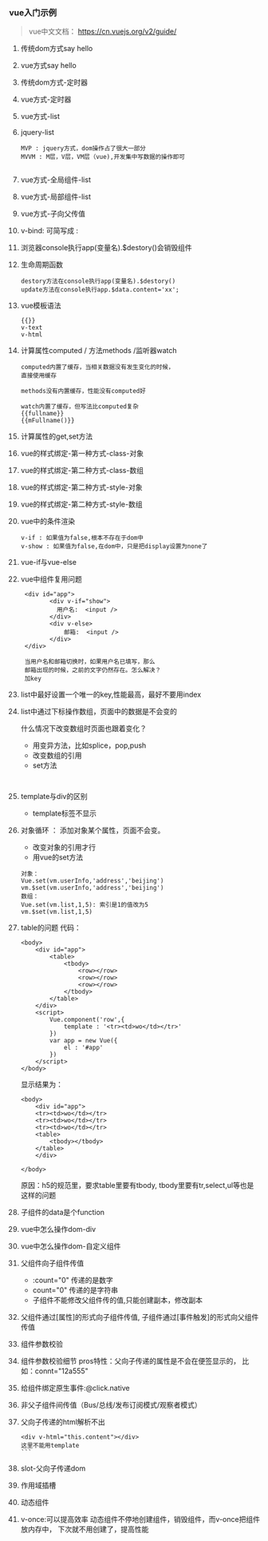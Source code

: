 ### vue入门示例
> vue中文文档：
https://cn.vuejs.org/v2/guide/
1. 传统dom方式say hello
2. vue方式say hello
3. 传统dom方式-定时器
4. vue方式-定时器
5. vue方式-list
6. jquery-list
    ```
    MVP : jquery方式，dom操作占了很大一部分
    MVVM : M层，V层，VM层（vue),开发集中写数据的操作即可
      
   ```
7. vue方式-全局组件-list
8. vue方式-局部组件-list 
9. vue方式-子向父传值 
10. v-bind: 可简写成 :
11. 浏览器console执行app(变量名).$destory()会销毁组件
12. 生命周期函数
    ```
    destory方法在console执行app(变量名).$destory()
    update方法在console执行app.$data.content='xx';
    ```
13. vue模板语法
    ```
    {{}}
    v-text
    v-html
    ```
14. 计算属性computed / 方法methods /监听器watch
    ```
    computed内置了缓存，当相关数据没有发生变化的时候，
    直接使用缓存
    
    methods没有内置缓存，性能没有computed好
    
    watch内置了缓存，但写法比computed复杂
    {{fullname}}
    {{mFullname()}}
    ```
15. 计算属性的get,set方法
16. vue的样式绑定-第一种方式-class-对象
17. vue的样式绑定-第二种方式-class-数组
18. vue的样式绑定-第二种方式-style-对象
19. vue的样式绑定-第二种方式-style-数组
20. vue中的条件渲染
    ```
    v-if : 如果值为false,根本不存在于dom中
    v-show : 如果值为false,在dom中，只是把display设置为none了
    ```
21. vue-if与vue-else
22. vue中组件复用问题
    ```
     <div id="app">
            <div v-if="show">
              用户名:  <input />
            </div>
            <div v-else>
                邮箱:  <input />
            </div>
     </div>
     
     当用户名和邮箱切换时，如果用户名已填写，那么
     邮箱出现的时候，之前的文字仍然存在。怎么解决？
     加key
    ```
23. list中最好设置一个唯一的key,性能最高，最好不要用index
24. list中通过下标操作数组，页面中的数据是不会变的
    
    什么情况下改变数组时页面也跟着变化？
    - 用变异方法，比如splice，pop,push
    - 改变数组的引用
    - set方法
    ``````


25. template与div的区别
    - template标签不显示
26. 对象循环 ： 添加对象某个属性，页面不会变。
    - 改变对象的引用才行
    - 用vue的set方法
    ```
    对象：
    Vue.set(vm.userInfo,'address','beijing')
    vm.$set(vm.userInfo,'address','beijing')
    数组：
    Vue.set(vm.list,1,5): 索引是1的值改为5
    vm.$set(vm.list,1,5)
    ```
27. table的问题
    代码：
    ```
    <body>
        <div id="app">
            <table>
                <tbody>
                    <row></row>
                    <row></row>
                    <row></row>
                </tbody>
            </table>
        </div>
        <script>
            Vue.component('row',{
                template : '<tr><td>wo</td></tr>'
            })
            var app = new Vue({
                el : '#app'
            })
        </script>
    </body>
    ```

    显示结果为：

    ```
    <body>
        <div id="app">
        <tr><td>wo</td></tr>
        <tr><td>wo</td></tr>
        <tr><td>wo</td></tr>
        <table>
            <tbody></tbody>
        </table>
        </div>
    
    </body>
    ```
    
    原因：h5的规范里，要求table里要有tbody,
   tbody里要有tr,select,ul等也是这样的问题

28. 子组件的data是个function
29. vue中怎么操作dom-div
30. vue中怎么操作dom-自定义组件
31. 父组件向子组件传值
    - :count="0" 传递的是数字
    -  count="0" 传递的是字符串
    - 子组件不能修改父组件传的值,只能创建副本，修改副本
32. 父组件通过[属性]的形式向子组件传值,
    子组件通过[事件触发]的形式向父组件传值
33. 组件参数校验  
34. 组件参数校验细节
    pros特性：父向子传递的属性是不会在便签显示的，
    比如：connt="12a555"
35. 给组件绑定原生事件:@click.native
36. 非父子组件间传值（Bus/总线/发布订阅模式/观察者模式）
37. 父向子传递的html解析不出
    ````
    <div v-html="this.content"></div>
    这里不能用template
    ```
38. slot-父向子传递dom
39. 作用域插槽
40. 动态组件
41. v-once:可以提高效率
    动态组件不停地创建组件，销毁组件，而v-once把组件放内存中，
    下次就不用创建了，提高性能